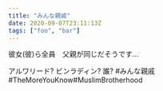 ```yaml
---
title: "みんな親戚"
date: 2020-09-07T23:11:13Z
tags: ["foo", "bar"]
---
```

彼女(彼)ら全員　父親が同じだそうです...

アルワリード? ビンラディン? 誰? #みんな親戚#TheMoreYouKnow#MuslimBrotherhood




<!--more-->
